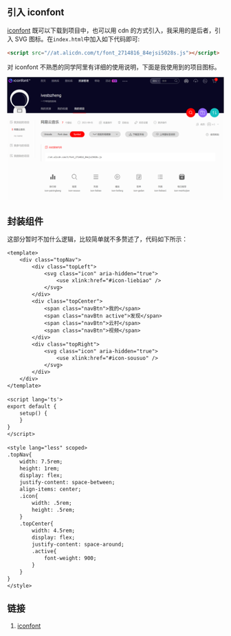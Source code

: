 ## 引入 iconfont

[iconfont](https://www.iconfont.cn/home/index?spm=a313x.7781069.1998910419.2) 既可以下载到项目中，也可以用 cdn 的方式引入，我采用的是后者，引入 SVG 图标。在`index.html`中加入如下代码即可:

```html
<script src="//at.alicdn.com/t/font_2714816_84ejsi5028s.js"></script>

```

对 iconfont 不熟悉的同学阿里有详细的使用说明，下面是我使用到的项目图标。

![线上图标库](https://raw.githubusercontent.com/ivestszheng/images-store/master/img/20210803234337.png)

## 封装组件

这部分暂时不加什么逻辑，比较简单就不多赘述了，代码如下所示：

```vue
<template>
    <div class="topNav">
        <div class="topLeft">
            <svg class="icon" aria-hidden="true">
                <use xlink:href="#icon-liebiao" />
            </svg>
        </div>
        <div class="topCenter">
            <span class="navBtn">我的</span>
            <span class="navBtn active">发现</span>
            <span class="navBtn">云村</span>
            <span class="navBtn">视频</span>
        </div>
        <div class="topRight">
            <svg class="icon" aria-hidden="true">
                <use xlink:href="#icon-sousuo" />
            </svg>
        </div>
    </div>
</template>

<script lang='ts'>
export default {
    setup() {
    }
}
</script>

<style lang="less" scoped>
.topNav{
    width: 7.5rem;
    height: 1rem;
    display: flex;
    justify-content: space-between;
    align-items: center;
    .icon{
        width: .5rem;
        height: .5rem;
    }
    .topCenter{
        width: 4.5rem;
        display: flex;
        justify-content: space-around;
        .active{
            font-weight: 900;
        }
    }
}
</style>

```

## 链接

1. [iconfont](https://www.iconfont.cn/home/index?spm=a313x.7781069.1998910419.2)
